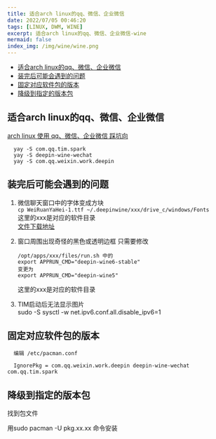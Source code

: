 ```yaml
---
title: 适合arch linux的qq、微信、企业微信
date: 2022/07/05 00:46:20
tags: [LINUX, DWM, WINE]
excerpt: 适合arch linux的qq、微信、企业微信-wine
mermaid: false
index_img: /img/wine/wine.png
---
```


<!-- markdown-toc GitLab -->

* [适合arch linux的qq、微信、企业微信](#适合arch-linux的qq微信企业微信)
* [装完后可能会遇到的问题](#装完后可能会遇到的问题)
* [固定对应软件包的版本](#固定对应软件包的版本)
* [降级到指定的版本包](#降级到指定的版本包)

<!-- markdown-toc -->

## 适合arch linux的qq、微信、企业微信

[arch linux 使用 qq、微信、企业微信 踩坑向](https://www.bilibili.com/video/BV1Z3411F7TL/)

```plaintext
  yay -S com.qq.tim.spark
  yay -S deepin-wine-wechat
  yay -S com.qq.weixin.work.deepin
```

## 装完后可能会遇到的问题

1. 微信聊天窗口中的字体变成方块  
    `cp WeiRuanYaHei-1.ttf ~/.deepinwine/xxx/drive_c/windows/Fonts`  
    这里的xxx是对应的软件目录  
    [文件下载地址](/file/WeiRuanYaHei-1.ttf)

2. 窗口周围出现奇怪的黑色或透明边框 只需要修改  
    ```plaintext
    /opt/apps/xxx/files/run.sh 中的 
    export APPRUN_CMD="deepin-wine6-stable"
    变更为
    export APPRUN_CMD="deepin-wine5"
    ```
    这里的xxx是对应的软件目录  

3. TIM启动后无法显示图片  
    sudo -S sysctl -w net.ipv6.conf.all.disable_ipv6=1

## 固定对应软件包的版本

```plaintext
  编辑 /etc/pacman.conf

  IgnorePkg = com.qq.weixin.work.deepin deepin-wine-wechat com.qq.tim.spark
```

## 降级到指定的版本包

找到包文件

用sudo pacman -U pkg.xx.xx 命令安装
